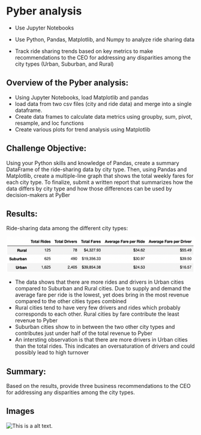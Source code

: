 # Pyber analysis

* Use Jupyter Notebooks

* Use Python, Pandas, Matplotlib, and Numpy to analyze ride sharing data 

* Track ride sharing trends based on key metrics to make recommendations to the CEO for addressing any disparities among the city types (Urban, Suburban, and Rural)

## Overview of the Pyber analysis:

* Using Jupyter Notebooks, load Matplotlib and pandas
* load data from two csv files (city and ride data) and merge into a single dataframe.
* Create data frames to calculate data metrics using groupby, sum, pivot, resample, and loc functions
* Create various plots for trend analysis using Matplotlib

## Challenge Objective:
Using your Python skills and knowledge of Pandas, create a summary DataFrame of the ride-sharing data by city type. Then, using Pandas and Matplotlib, create a multiple-line graph that shows the total weekly fares for each city type. To finalize, submit a written report that summarizes how the data differs by city type and how those differences can be used by decision-makers at PyBer

## Results:
Ride-sharing data among the different city types:

![Pyber Summary by City Type.](https://github.com/ClayMack/PyBer_Analysis/blob/main/analysis/Fig9.png "Pyber Summary by City Type.")

* The data shows that there are more rides and drivers in Urban cities compared to Suburban and Rural cities. Due to supply and demand the average fare per ride is the lowest, yet does bring in the most revenue compared to the other cities types combined
* Rural cities tend to have very few drivers and rides which probably corresponds to each other. Rural cities by fare contribute the least revenue to Pyber
* Suburban cities show to in between the two other city types and contributes just under half of the total revenue to Pyber 
* An intersting observation is that there are more drivers in Urban cities than the total rides. This indicates an oversaturation of drivers and could possibly lead to high turnover 



## Summary:
Based on the results, provide three business recommendations to the CEO for addressing any disparities among the city types.


## Images

![This is a alt text.](/image/sample.png "This is a sample image.")

